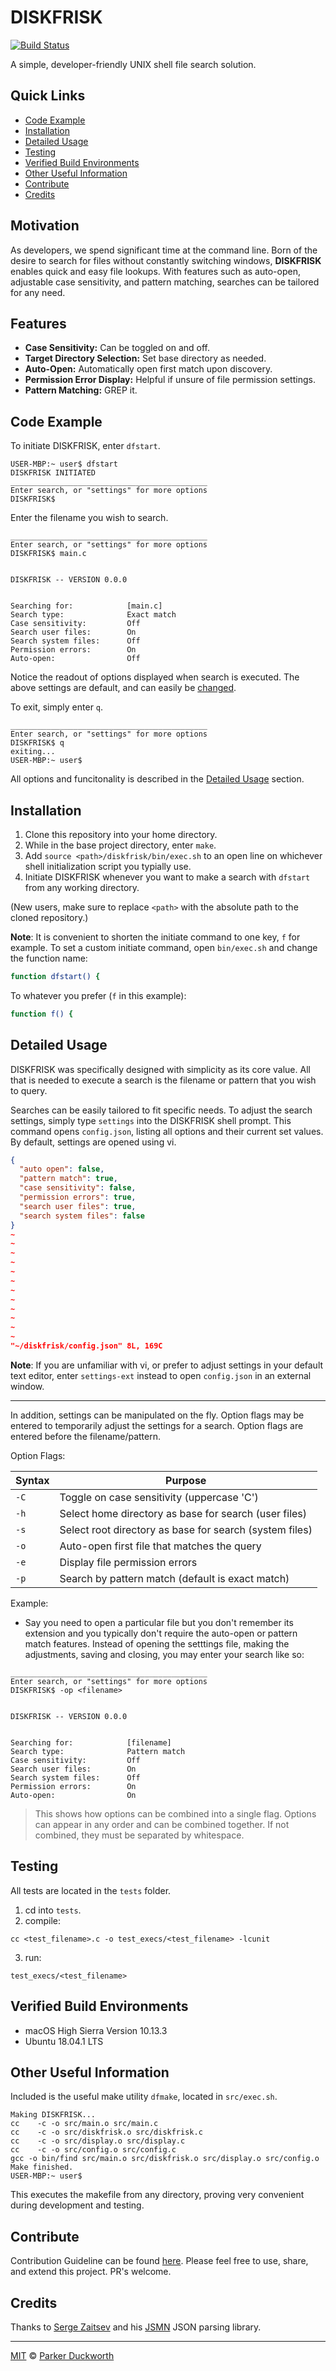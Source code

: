 # DISKFRISK
[![Build Status](https://travis-ci.org/parkerduckworth/diskfrisk.svg?branch=master)](https://travis-ci.org/parkerduckworth/diskfrisk)

A simple, developer-friendly UNIX shell file search solution.

## Quick Links
* [Code Example](#code-example)
* [Installation](#installation)
* [Detailed Usage](#detailed-usage)
* [Testing](#testing)
* [Verified Build Environments](#verified-build-environments)
* [Other Useful Information](#other-useful-information)
* [Contribute](#contribute)
* [Credits](#credits)

## Motivation
As developers, we spend significant time at the command line. Born of the 
desire to search for files without constantly switching windows, **DISKFRISK** 
enables quick and easy file lookups.  With features such as auto-open, adjustable 
case sensitivity, and pattern matching, searches can be tailored for any need.

## Features
- **Case Sensitivity:** Can be toggled on and off.
- **Target Directory Selection:** Set base directory as needed.
- **Auto-Open:** Automatically open first match upon discovery.
- **Permission Error Display:** Helpful if unsure of file permission settings.
- **Pattern Matching:** GREP it.

## Code Example
To initiate DISKFRISK, enter `dfstart`.
```
USER-MBP:~ user$ dfstart
DISKFRISK INITIATED
____________________________________________
Enter search, or "settings" for more options
DISKFRISK$ 
```

Enter the filename you wish to search.
```
____________________________________________
Enter search, or "settings" for more options
DISKFRISK$ main.c


DISKFRISK -- VERSION 0.0.0


Searching for:            [main.c]
Search type:              Exact match
Case sensitivity:         Off
Search user files:        On
Search system files:      Off
Permission errors:        On
Auto-open:                Off

```
Notice the readout of options displayed when search is executed.  The above settings are default, and can easily be [changed](#detailed-usage).

To exit, simply enter `q`. 
```
____________________________________________
Enter search, or "settings" for more options
DISKFRISK$ q                  
exiting...
USER-MBP:~ user$
```

All options and funcitonality is described in the [Detailed Usage](#detailed-usage) section.

## Installation
1. Clone this repository into your home directory.
2. While in the base project directory, enter `make`.
3. Add `source <path>/diskfrisk/bin/exec.sh` to an open line on whichever shell initialization script you typially use. 
4. Initiate DISKFRISK whenever you want to make a search with `dfstart` from any working directory.

(New users, make sure to replace `<path>` with the absolute path to the cloned repository.)

**Note**: It is convenient to shorten the initiate command to one key, `f` for example. To set a custom initiate command, open `bin/exec.sh` and change the function name:
```sh
function dfstart() {
```
To whatever you prefer (`f` in this example):
```sh
function f() {
```

## Detailed Usage

DISKFRISK was specifically designed with simplicity as its core value. All that is needed to execute a search is the filename or pattern that you wish to query.

Searches can be easily tailored to fit specific needs. To adjust the search settings, simply type `settings` into the DISKFRISK shell prompt.  This command opens `config.json`, listing all options and their current set values. By default, settings are opened using vi.
```json
{
  "auto open": false,
  "pattern match": true,
  "case sensitivity": false,
  "permission errors": true,
  "search user files": true,
  "search system files": false
}
~                                                                               
~                                                                               
~                                                                               
~                                                                               
~                                                                               
~                                                                               
~                                                                               
~                                                                               
~                                                                               
~                                                                               
~                                                                               
~                                                                               
"~/diskfrisk/config.json" 8L, 169C
```
**Note**: If you are unfamiliar with vi, or prefer to adjust settings in your default text editor, enter `settings-ext` instead to open `config.json` in an external window.

___
In addition, settings can be manipulated on the fly.  Option flags may be entered to temporarily adjust the settings for a search. Option flags are entered before the filename/pattern.

Option Flags:

| Syntax  | Purpose                                                |
|---------|--------------------------------------------------------|
| `-C`    | Toggle on case sensitivity (uppercase 'C')             |
| `-h`    | Select home directory as base for search (user files)  |
| `-s`    | Select root directory as base for search (system files)|
| `-o`    | Auto-open first file that matches the query            |
| `-e`    | Display file permission errors                         |
| `-p`    | Search by pattern match (default is exact match)       |

Example: 
- Say you need to open a particular file but you don't remember its extension and you typically don't require the auto-open or pattern match features.  Instead of opening the setttings file, making the adjustments, saving and closing, you may enter your search like so:
```
____________________________________________
Enter search, or "settings" for more options
DISKFRISK$ -op <filename>


DISKFRISK -- VERSION 0.0.0


Searching for:            [filename]
Search type:              Pattern match
Case sensitivity:         Off
Search user files:        On
Search system files:      Off
Permission errors:        On
Auto-open:                On
```
> This shows how options can be combined into a single flag. Options can appear in any order and can be combined together.  If not combined, they must be separated by whitespace.

## Testing
All tests are located in the `tests` folder.
1. cd into `tests`.
2. compile:
```
cc <test_filename>.c -o test_execs/<test_filename> -lcunit
```
3. run:
```
test_execs/<test_filename>
```

## Verified Build Environments

* macOS High Sierra Version 10.13.3
* Ubuntu 18.04.1 LTS 


## Other Useful Information

Included is the useful make utility `dfmake`, located in `src/exec.sh`.  
```
Making DISKFRISK...
cc    -c -o src/main.o src/main.c
cc    -c -o src/diskfrisk.o src/diskfrisk.c
cc    -c -o src/display.o src/display.c
cc    -c -o src/config.o src/config.c
gcc -o bin/find src/main.o src/diskfrisk.o src/display.o src/config.o
Make finished.
USER-MBP:~ user$ 
```
This executes the makefile from any directory, proving very convenient during development and testing.

## Contribute

Contribution Guideline can be found [here](https://github.com/parkerduckworth/diskfrisk/blob/master/CONTRIBUTING.md).
Please feel free to use, share, and extend this project. PR's welcome.

## Credits

Thanks to [Serge Zaitsev](https://zserge.com/) and his [JSMN](https://github.com/zserge/jsmn) JSON parsing library.  

---
[MIT](https://github.com/parkerduckworth/diskfrisk/blob/master/LICENSE) © [Parker Duckworth](https://github.com/parkerduckworth)
